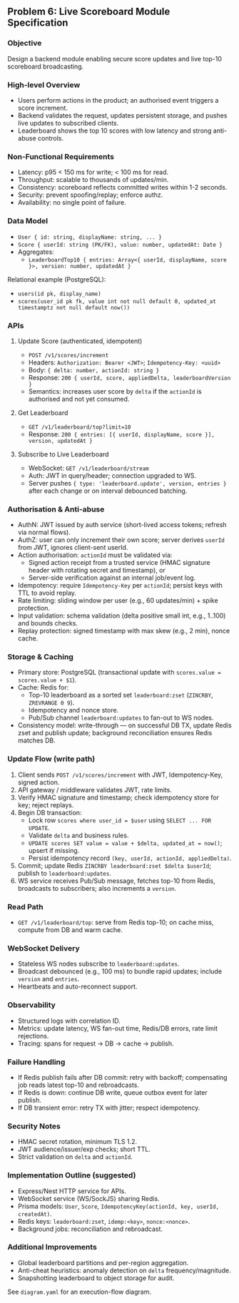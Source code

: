 ## Problem 6: Live Scoreboard Module Specification

### Objective
Design a backend module enabling secure score updates and live top-10 scoreboard broadcasting.

### High-level Overview
- Users perform actions in the product; an authorised event triggers a score increment.
- Backend validates the request, updates persistent storage, and pushes live updates to subscribed clients.
- Leaderboard shows the top 10 scores with low latency and strong anti-abuse controls.

### Non-Functional Requirements
- Latency: p95 < 150 ms for write; < 100 ms for read.
- Throughput: scalable to thousands of updates/min.
- Consistency: scoreboard reflects committed writes within 1-2 seconds.
- Security: prevent spoofing/replay; enforce authz.
- Availability: no single point of failure.

### Data Model
- `User { id: string, displayName: string, ... }`
- `Score { userId: string (PK/FK), value: number, updatedAt: Date }`
- Aggregates:
  - `LeaderboardTop10 { entries: Array<{ userId, displayName, score }>, version: number, updatedAt }`

Relational example (PostgreSQL):
- `users(id pk, display_name)`
- `scores(user_id pk fk, value int not null default 0, updated_at timestamptz not null default now())`

### APIs
1) Update Score (authenticated, idempotent)
   - `POST /v1/scores/increment`
   - Headers: `Authorization: Bearer <JWT>`; `Idempotency-Key: <uuid>`
   - Body: `{ delta: number, actionId: string }`
   - Response: `200 { userId, score, appliedDelta, leaderboardVersion }`
   - Semantics: increases user score by `delta` if the `actionId` is authorised and not yet consumed.

2) Get Leaderboard
   - `GET /v1/leaderboard/top?limit=10`
   - Response: `200 { entries: [{ userId, displayName, score }], version, updatedAt }`

3) Subscribe to Live Leaderboard
   - WebSocket: `GET /v1/leaderboard/stream`
   - Auth: JWT in query/header; connection upgraded to WS.
   - Server pushes `{ type: 'leaderboard.update', version, entries }` after each change or on interval debounced batching.

### Authorisation & Anti-abuse
- AuthN: JWT issued by auth service (short-lived access tokens; refresh via normal flows).
- AuthZ: user can only increment their own score; server derives `userId` from JWT, ignores client-sent userId.
- Action authorisation: `actionId` must be validated via:
  - Signed action receipt from a trusted service (HMAC signature header with rotating secret and timestamp), or
  - Server-side verification against an internal job/event log.
- Idempotency: require `Idempotency-Key` per `actionId`; persist keys with TTL to avoid replay.
- Rate limiting: sliding window per user (e.g., 60 updates/min) + spike protection.
- Input validation: schema validation (delta positive small int, e.g., 1..100) and bounds checks.
- Replay protection: signed timestamp with max skew (e.g., 2 min), nonce cache.

### Storage & Caching
- Primary store: PostgreSQL (transactional update with `scores.value = scores.value + $1`).
- Cache: Redis for:
  - Top-10 leaderboard as a sorted set `leaderboard:zset` (`ZINCRBY`, `ZREVRANGE 0 9`).
  - Idempotency and nonce store.
  - Pub/Sub channel `leaderboard:updates` to fan-out to WS nodes.
- Consistency model: write-through — on successful DB TX, update Redis zset and publish update; background reconciliation ensures Redis matches DB.

### Update Flow (write path)
1. Client sends `POST /v1/scores/increment` with JWT, Idempotency-Key, signed action.
2. API gateway / middleware validates JWT, rate limits.
3. Verify HMAC signature and timestamp; check idempotency store for key; reject replays.
4. Begin DB transaction:
   - Lock row `scores where user_id = $user` using `SELECT ... FOR UPDATE`.
   - Validate `delta` and business rules.
   - `UPDATE scores SET value = value + $delta, updated_at = now()`; upsert if missing.
   - Persist idempotency record `(key, userId, actionId, appliedDelta)`.
5. Commit; update Redis `ZINCRBY leaderboard:zset $delta $userId`; publish to `leaderboard:updates`.
6. WS service receives Pub/Sub message, fetches top-10 from Redis, broadcasts to subscribers; also increments a `version`.

### Read Path
- `GET /v1/leaderboard/top`: serve from Redis top-10; on cache miss, compute from DB and warm cache.

### WebSocket Delivery
- Stateless WS nodes subscribe to `leaderboard:updates`.
- Broadcast debounced (e.g., 100 ms) to bundle rapid updates; include `version` and `entries`.
- Heartbeats and auto-reconnect support.

### Observability
- Structured logs with correlation ID.
- Metrics: update latency, WS fan-out time, Redis/DB errors, rate limit rejections.
- Tracing: spans for request → DB → cache → publish.

### Failure Handling
- If Redis publish fails after DB commit: retry with backoff; compensating job reads latest top-10 and rebroadcasts.
- If Redis is down: continue DB write, queue outbox event for later publish.
- If DB transient error: retry TX with jitter; respect idempotency.

### Security Notes
- HMAC secret rotation, minimum TLS 1.2.
- JWT audience/issuer/exp checks; short TTL.
- Strict validation on `delta` and `actionId`.

### Implementation Outline (suggested)
- Express/Nest HTTP service for APIs.
- WebSocket service (WS/SockJS) sharing Redis.
- Prisma models: `User`, `Score`, `IdempotencyKey(actionId, key, userId, createdAt)`.
- Redis keys: `leaderboard:zset`, `idemp:<key>`, `nonce:<nonce>`.
- Background jobs: reconciliation and rebroadcast.

### Additional Improvements
- Global leaderboard partitions and per-region aggregation.
- Anti-cheat heuristics: anomaly detection on `delta` frequency/magnitude.
- Snapshotting leaderboard to object storage for audit.

See `diagram.yaml` for an execution-flow diagram.
